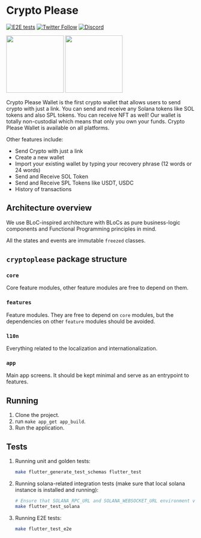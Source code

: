 # Crypto Please

[![E2E tests](https://github.com/cryptoplease/cryptoplease-dart/actions/workflows/e2e_tests.yml/badge.svg)](https://github.com/cryptoplease/cryptoplease-dart/actions/workflows/e2e_tests.yml)
[![Twitter Follow](https://img.shields.io/twitter/follow/cryptopleasecom?style=social)](https://twitter.com/cryptopleasecom)
[![Discord](https://img.shields.io/discord/943071824525262849?label=Discord)](https://discord.gg/wK6WX7974J)

[<img src="https://cdn.animaapp.com/projects/60f68843e4a8f4765ef9aee6/releases/62063634af75239eab619754/img/apple-appstore@2x.png" width="153">](https://apps.apple.com/us/app/crypto-please/id1559625715)
[<img src="https://cdn.animaapp.com/projects/60f68843e4a8f4765ef9aee6/releases/62063634af75239eab619754/img/googleplay-store@2x.png" width="153">](https://play.google.com/store/apps/details?id=com.pleasecrypto.flutter)

Crypto Please Wallet is the first crypto wallet that allows users to send crypto with just a link. You can send and receive any Solana tokens like SOL tokens and also SPL tokens. You can receive NFT as well! Our wallet is totally non-custodial which means that only you own your funds. Crypto Please Wallet is available on all platforms.

Other features include:

- Send Crypto with just a link
- Create a new wallet
- Import your existing wallet by typing your recovery phrase (12 words or 24 words)
- Send and Receive SOL Token
- Send and Receive SPL Tokens like USDT, USDC
- History of transactions

## Architecture overview

We use BLoC-inspired architecture with BLoCs as pure business-logic components and Functional Programming principles in mind.

All the states and events are immutable `freezed` classes.

## `cryptoplease` package structure

### `core`

Core feature modules, other feature modules are free to depend on them.

### `features`

Feature modules. They are free to depend on `core` modules, but the dependencies on other `feature` modules should be avoided.

### `l10n`

Everything related to the localization and internationalization.

### `app`

Main app screens. It should be kept minimal and serve as an entrypoint to features.

## Running

1. Clone the project.
2. run `make app_get app_build`.
3. Run the application.

## Tests

1. Running unit and golden tests:

   ```sh
   make flutter_generate_test_schemas flutter_test
   ```

2. Running solana-related integration tests (make sure that local solana instance is installed and running):

   ```sh
   # Ensure that SOLANA_RPC_URL and SOLANA_WEBSOCKET_URL environment variables are set
   make flutter_test_solana
   ```

3. Running E2E tests:

   ```sh
   make flutter_test_e2e
   ```
